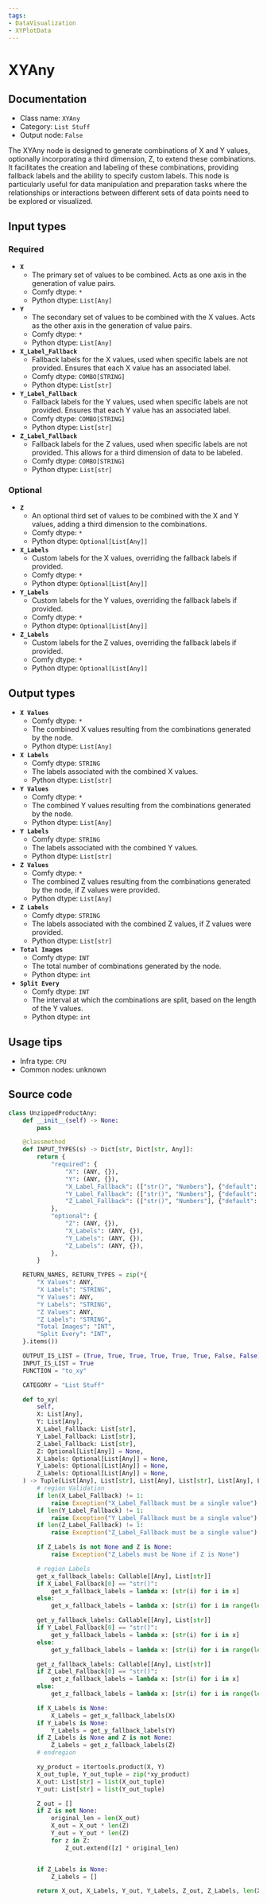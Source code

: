 ```yaml
---
tags:
- DataVisualization
- XYPlotData
---
```


# XYAny
## Documentation
- Class name: `XYAny`
- Category: `List Stuff`
- Output node: `False`

The XYAny node is designed to generate combinations of X and Y values, optionally incorporating a third dimension, Z, to extend these combinations. It facilitates the creation and labeling of these combinations, providing fallback labels and the ability to specify custom labels. This node is particularly useful for data manipulation and preparation tasks where the relationships or interactions between different sets of data points need to be explored or visualized.
## Input types
### Required
- **`X`**
    - The primary set of values to be combined. Acts as one axis in the generation of value pairs.
    - Comfy dtype: `*`
    - Python dtype: `List[Any]`
- **`Y`**
    - The secondary set of values to be combined with the X values. Acts as the other axis in the generation of value pairs.
    - Comfy dtype: `*`
    - Python dtype: `List[Any]`
- **`X_Label_Fallback`**
    - Fallback labels for the X values, used when specific labels are not provided. Ensures that each X value has an associated label.
    - Comfy dtype: `COMBO[STRING]`
    - Python dtype: `List[str]`
- **`Y_Label_Fallback`**
    - Fallback labels for the Y values, used when specific labels are not provided. Ensures that each Y value has an associated label.
    - Comfy dtype: `COMBO[STRING]`
    - Python dtype: `List[str]`
- **`Z_Label_Fallback`**
    - Fallback labels for the Z values, used when specific labels are not provided. This allows for a third dimension of data to be labeled.
    - Comfy dtype: `COMBO[STRING]`
    - Python dtype: `List[str]`
### Optional
- **`Z`**
    - An optional third set of values to be combined with the X and Y values, adding a third dimension to the combinations.
    - Comfy dtype: `*`
    - Python dtype: `Optional[List[Any]]`
- **`X_Labels`**
    - Custom labels for the X values, overriding the fallback labels if provided.
    - Comfy dtype: `*`
    - Python dtype: `Optional[List[Any]]`
- **`Y_Labels`**
    - Custom labels for the Y values, overriding the fallback labels if provided.
    - Comfy dtype: `*`
    - Python dtype: `Optional[List[Any]]`
- **`Z_Labels`**
    - Custom labels for the Z values, overriding the fallback labels if provided.
    - Comfy dtype: `*`
    - Python dtype: `Optional[List[Any]]`
## Output types
- **`X Values`**
    - Comfy dtype: `*`
    - The combined X values resulting from the combinations generated by the node.
    - Python dtype: `List[Any]`
- **`X Labels`**
    - Comfy dtype: `STRING`
    - The labels associated with the combined X values.
    - Python dtype: `List[str]`
- **`Y Values`**
    - Comfy dtype: `*`
    - The combined Y values resulting from the combinations generated by the node.
    - Python dtype: `List[Any]`
- **`Y Labels`**
    - Comfy dtype: `STRING`
    - The labels associated with the combined Y values.
    - Python dtype: `List[str]`
- **`Z Values`**
    - Comfy dtype: `*`
    - The combined Z values resulting from the combinations generated by the node, if Z values were provided.
    - Python dtype: `List[Any]`
- **`Z Labels`**
    - Comfy dtype: `STRING`
    - The labels associated with the combined Z values, if Z values were provided.
    - Python dtype: `List[str]`
- **`Total Images`**
    - Comfy dtype: `INT`
    - The total number of combinations generated by the node.
    - Python dtype: `int`
- **`Split Every`**
    - Comfy dtype: `INT`
    - The interval at which the combinations are split, based on the length of the Y values.
    - Python dtype: `int`
## Usage tips
- Infra type: `CPU`
- Common nodes: unknown


## Source code
```python
class UnzippedProductAny:
    def __init__(self) -> None:
        pass

    @classmethod
    def INPUT_TYPES(s) -> Dict[str, Dict[str, Any]]:
        return {
            "required": {
                "X": (ANY, {}),
                "Y": (ANY, {}),
                "X_Label_Fallback": (["str()", "Numbers"], {"default": "str()"}),
                "Y_Label_Fallback": (["str()", "Numbers"], {"default": "str()"}),
                "Z_Label_Fallback": (["str()", "Numbers"], {"default": "str()"}),
            },
            "optional": {
                "Z": (ANY, {}),
                "X_Labels": (ANY, {}),
                "Y_Labels": (ANY, {}),
                "Z_Labels": (ANY, {}),
            },
        }

    RETURN_NAMES, RETURN_TYPES = zip(*{
        "X Values": ANY,
        "X Labels": "STRING",
        "Y Values": ANY,
        "Y Labels": "STRING",
        "Z Values": ANY,
        "Z Labels": "STRING",
        "Total Images": "INT",
        "Split Every": "INT",
    }.items())

    OUTPUT_IS_LIST = (True, True, True, True, True, True, False, False)
    INPUT_IS_LIST = True
    FUNCTION = "to_xy"

    CATEGORY = "List Stuff"

    def to_xy(
        self,
        X: List[Any],
        Y: List[Any],
        X_Label_Fallback: List[str],
        Y_Label_Fallback: List[str],
        Z_Label_Fallback: List[str],
        Z: Optional[List[Any]] = None,
        X_Labels: Optional[List[Any]] = None,
        Y_Labels: Optional[List[Any]] = None,
        Z_Labels: Optional[List[Any]] = None,
    ) -> Tuple[List[Any], List[str], List[Any], List[str], List[Any], List[str], int, int]:
        # region Validation
        if len(X_Label_Fallback) != 1:
            raise Exception("X_Label_Fallback must be a single value")
        if len(Y_Label_Fallback) != 1:
            raise Exception("Y_Label_Fallback must be a single value")
        if len(Z_Label_Fallback) != 1:
            raise Exception("Z_Label_Fallback must be a single value")

        if Z_Labels is not None and Z is None:
            raise Exception("Z_Labels must be None if Z is None")

        # region Labels
        get_x_fallback_labels: Callable[[Any], List[str]]
        if X_Label_Fallback[0] == "str()":
            get_x_fallback_labels = lambda x: [str(i) for i in x]
        else:
            get_x_fallback_labels = lambda x: [str(i) for i in range(len(x))]

        get_y_fallback_labels: Callable[[Any], List[str]]
        if Y_Label_Fallback[0] == "str()":
            get_y_fallback_labels = lambda x: [str(i) for i in x]
        else:
            get_y_fallback_labels = lambda x: [str(i) for i in range(len(x))]

        get_z_fallback_labels: Callable[[Any], List[str]]
        if Z_Label_Fallback[0] == "str()":
            get_z_fallback_labels = lambda x: [str(i) for i in x]
        else:
            get_z_fallback_labels = lambda x: [str(i) for i in range(len(x))]

        if X_Labels is None:
            X_Labels = get_x_fallback_labels(X)
        if Y_Labels is None:
            Y_Labels = get_y_fallback_labels(Y)
        if Z_Labels is None and Z is not None:
            Z_Labels = get_z_fallback_labels(Z)
        # endregion

        xy_product = itertools.product(X, Y)
        X_out_tuple, Y_out_tuple = zip(*xy_product)
        X_out: List[str] = list(X_out_tuple)
        Y_out: List[str] = list(Y_out_tuple)

        Z_out = []
        if Z is not None:
            original_len = len(X_out)
            X_out = X_out * len(Z)
            Y_out = Y_out * len(Z)
            for z in Z:
                Z_out.extend([z] * original_len)


        if Z_Labels is None:
            Z_Labels = []

        return X_out, X_Labels, Y_out, Y_Labels, Z_out, Z_Labels, len(X_out), len(Y)

```
